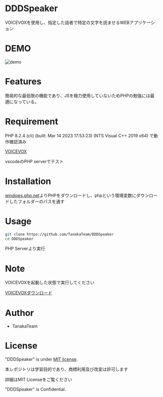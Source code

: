 # DDDSpeaker

VOICEVOXを使用し、指定した話者で特定の文字を読ませるWEBアプリケーション

# DEMO

![demo](https://cdn.discordapp.com/attachments/1071382618882461736/1094548020705628240/image.png)

# Features

簡易的な最低限の機能であり、JSを極力使用していないためPHPの勉強には最適になっている。

# Requirement

PHP 8.2.4 (cli) (built: Mar 14 2023 17:53:23) (NTS Visual C++ 2019 x64) で動作確認済み

[VOICEVOX](https://voicevox.hiroshiba.jp/)

vscodeのPHP serverでテスト

# Installation

[windows.php.net](https://windows.php.net/downloads/releases/)よりPHPをダウンロードし、phpという環境変数にダウンロードしたフォルダーのパスを通す

# Usage

```bash
git clone https://github.com/TanakaTeam/DDDSpeaker
cd DDDSpeaker
```

PHP Serverより実行

# Note

VOICEVOXを起動した状態で実行してください

[VOICEVOXダウンロード](https://voicevox.hiroshiba.jp/)

# Author

* TanakaTeam

# License

"DDDSpeaker" is under [MIT license](https://en.wikipedia.org/wiki/MIT_License).

本レポジトリは学習目的であり、商標利用及び改変は許可します

詳細はMIT Licenseをご覧ください

"DDDSpeaker" is Confidential.